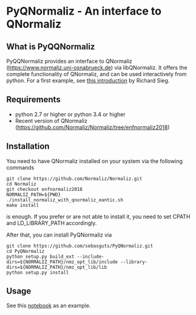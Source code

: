 # PyQNormaliz - An interface to QNormaliz


## What is PyQQNormaliz

PyQQNormaliz provides an interface to QNormaliz (https://www.normaliz.uni-osnabrueck.de) via libQNormaliz.
It offers the complete functionality of QNormaliz, and can be used interactively from python. For a first example,
see [this introduction](examples/PyQNormaliz_Tutorial.ipynb) by Richard Sieg.

## Requirements

* python 2.7 or higher or python 3.4 or higher
* Recent version of QNormaliz (https://github.com/Normaliz/Normaliz/tree/enfnormaliz2018)

## Installation

You need to have QNormaliz installed on your system via the following commands
```
git clone https://github.com/Normaliz/Normaliz.git
cd Normaliz
git checkout enfnormaliz2018
NORMALIZ_PATH=${PWD}
./install_normaliz_with_qnormaliz_eantic.sh
make install
```
is enough. If you prefer or are not able to install it, you need to set CPATH and
LD_LIBRARY_PATH accordingly.

After that, you can install PyQNormaliz via
```
git clone https://github.com/sebasguts/PyQNormaliz.git
cd PyQNormaliz
python setup.py build_ext --include-dirs=${NORMALIZ_PATH}/nmz_opt_lib/include --library-dirs=${NORMALIZ_PATH}/nmz_opt_lib/lib
python setup.py install
```

## Usage

See this [notebook](https://nbviewer.jupyter.org/github/sebasguts/PyQNormaliz/blob/master/examples/Dodecahedron.ipynb) as an example.